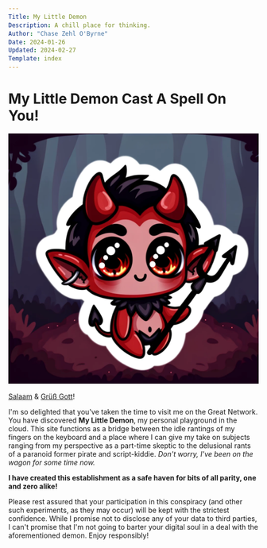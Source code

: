 ```yaml
---
Title: My Little Demon
Description: A chill place for thinking.
Author: "Chase Zehl O'Byrne"
Date: 2024-01-26
Updated: 2024-02-27
Template: index
---
```


# My Little Demon Cast A Spell On You!
![My Little Demon](/assets/mylittledemon.webp#right)

[Salaam](https://en.wikipedia.org/wiki/As-salamu_alaykum) & [Grüß Gott](https://en.wikipedia.org/wiki/Gr%C3%BC%C3%9F_Gott)!

I'm so delighted that you've taken the time to visit me on the Great Network. You have discovered **My Little Demon**, my 
personal playground in the cloud. This site functions as a bridge between the idle rantings of my fingers on the keyboard
and a place where I can give my take on subjects ranging from my perspective as a part-time skeptic to the delusional rants
of a paranoid former pirate and script-kiddie. *Don't worry, I've been on the wagon for some time now.*

**I have created this establishment as a safe haven for bits of all parity, one and zero alike!**

Please rest assured that your participation in this conspiracy (and other such experiments, as they may occur) will be kept
with the strictest confidence. While I promise not to disclose any of your data to third parties, I can't promise that I'm
not going to barter your digital soul in a deal with the aforementioned demon. Enjoy responsibly!
